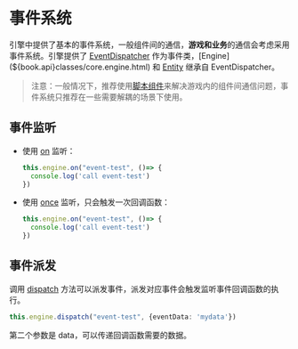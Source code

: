# 事件系统

引擎中提供了基本的事件系统，一般组件间的通信，**游戏和业务**的通信会考虑采用事件系统。引擎提供了 [EventDispatcher](${book.api}classes/core.eventdispatcher.html) 作为事件类，[Engine](${book.api}classes/core.engine.html) 和 [Entity](${book.api}classes/core.entity.html) 继承自 EventDispatcher。

> 注意：一般情况下，推荐使用[脚本组件](${book.manual}component/script)来解决游戏内的组件间通信问题，事件系统只推荐在一些需要解耦的场景下使用。

## 事件监听

- 使用 [on](${book.api}classes/core.eventdispatcher.html#on) 监听：

  ```typescript
  this.engine.on("event-test", ()=> {
    console.log('call event-test')
  })
  ```

- 使用 [once](${book.api}classes/core.eventdispatcher.html#once) 监听，只会触发一次回调函数：

  ```typescript
  this.engine.on("event-test", ()=> {
    console.log('call event-test')
  })
  ```

## 事件派发

调用 [dispatch](${book.api}classes/core.eventdispatcher.html#dispatch) 方法可以派发事件，派发对应事件会触发监听事件回调函数的执行。

```typescript
this.engine.dispatch("event-test", {eventData: 'mydata'})
```

第二个参数是 data，可以传递回调函数需要的数据。